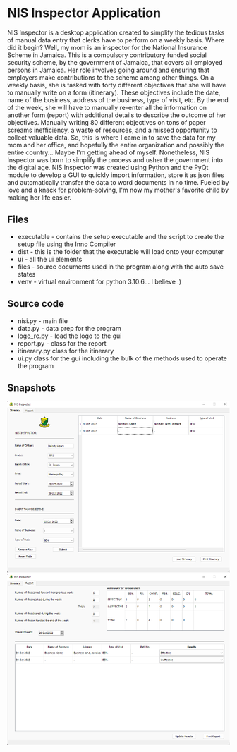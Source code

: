 # NIS Inspector Application

NIS Inspector is a desktop application created to simplify the tedious tasks of manual data entry that clerks have to perform on a weekly basis. Where did it begin? Well, my mom is an inspector for the National Insurance Scheme in Jamaica. This is a compulsory contributory funded social security scheme, by the government of Jamaica, that covers all employed persons in Jamaica. Her role involves going around and ensuring that employers make contributions to the scheme among other things. On a weekly basis, she is tasked with forty different objectives that she will have to manually write on a form (itinerary). These objectives include the date, name of the business, address of the business, type of visit, etc. By the end of the week, she will have to manually re-enter all the information on another form (report) with additional details to describe the outcome of her objectives. Manually writing 80 different objectives on tons of paper screams inefficiency, a waste of resources, and a missed opportunity to collect valuable data. So, this is where I came in to save the data for my mom and her office, and hopefully the entire organization and possibly the entire country... Maybe I'm getting ahead of myself. Nonetheless, NIS Inspector was born to simplify the process and usher the government into the digital age. NIS Inspector was created using Python and the PyQt module to develop a GUI to quickly import information, store it as json files and automatically transfer the data to word documents in no time. Fueled by love and a knack for problem-solving, I'm now my mother's favorite child by making her life easier.

## Files
- executable - contains the setup executable and the script to create the setup file using the Inno Compiler
- dist - this is the folder that the executable will load onto your computer
- ui - all the ui elements
- files - source documents used in the program along with the auto save states
- venv - virtual environment for python 3.10.6... I believe :)

## Source code
- nisi.py - main file
- data.py - data prep for the program
- logo_rc.py - load the logo to the gui
- report.py - class for the report
- itinerary.py class for the itinerary
- ui.py class for the gui including the bulk of the methods used to operate the program

## Snapshots
![itinerary_tab](/ui/snapshot-1.png)
![report_tab](/ui/snapshot-2.png)
